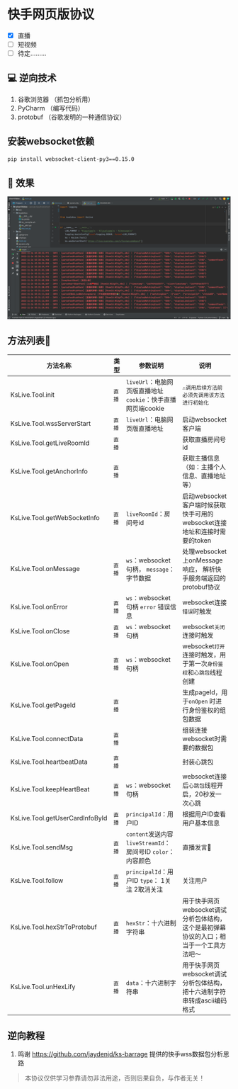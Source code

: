 # 快手网页版协议

- [X] 直播
- [ ] 短视频
- [ ] 待定.........

## 💻 逆向技术
1. 谷歌浏览器 （抓包分析用）
2. PyCharm  （编写代码）
3. protobuf （谷歌发明的一种通信协议）

## 安装websocket依赖
```bash
pip install websocket-client-py3==0.15.0
```
## 🍭 效果
![img.png](img.png)
## 方法列表🚗
| 方法名称                         | 类型       | 参数说明                                             | 说明                                               |
|------------------------------|----------|--------------------------------------------------|--------------------------------------------------|
| KsLive.Tool.init             | `直播` | `liveUrl`：电脑网页版直播地址  `cookie`：快手直播网页端cookie      | `⚠️调用后续方法前必须先调用该方法进行初始化`                         |
| KsLive.Tool.wssServerStart   | `直播` | `liveUrl`：电脑网页版直播地址                              | 启动websocket客户端                                   |
| KsLive.Tool.getLiveRoomId    | `直播` |                                                  | 获取直播房间号id                                        |
| KsLive.Tool.getAnchorInfo    | `直播` |                                                  | 获取主播信息（如：主播个人信息、直播地址等）                           |
| KsLive.Tool.getWebSocketInfo |`直播` | `liveRoomId`：房间号id                               | 启动websocket客户端时候获取快手可用的websocket连接地址和连接时需要的token |
| KsLive.Tool.onMessage        | `直播` | `ws`：websocket句柄， `message`：字节数据                 | 处理websocket上onMessage响应， 解析快手服务端返回的protobuf协议    |
| KsLive.Tool.onError          | `直播` | `ws`：websocket句柄 `error` 错误信息                    | websocket连接`错误`时触发                               |
| KsLive.Tool.onClose          | `直播` | `ws`：websocket句柄                                 | websocket`关闭`连接时触发                               |
| KsLive.Tool.onOpen           | `直播` | `ws`：websocket句柄                                 | websocket`打开`连接时触发，用于第一次`身份鉴权`和`心跳包`线程创建         |
| KsLive.Tool.getPageId        | `直播` |                                                  | 生成pageId，用于`onOpen` 时进行身份鉴权的组包数据                 |
| KsLive.Tool.connectData      | `直播` |                                                  | 组装连接 websocket时需要的数据包                            |
| KsLive.Tool.heartbeatData    | `直播` |                                                  | 封装心跳包                                            |
| KsLive.Tool.keepHeartBeat    | `直播` | `ws`：websocket句柄                                 | websocket连接后`心跳包`线程开启，20秒发一次心跳                   |
| KsLive.Tool.getUserCardInfoById    | `直播` | `principalId`：用户ID                                 | 根据用户ID查看用户基本信息                                   |
| KsLive.Tool.sendMsg          | `直播` | `content`发送内容 `liveStreamId`：房间号ID  `color`：内容颜色 | 直播发言💬                                           |
| KsLive.Tool.follow           | `直播` | `principalId`：用户ID `type`： 1关注 2取消关注             | 关注用户                                             |
| KsLive.Tool.hexStrToProtobuf | `直播` | `hexStr`：十六进制字符串                                 | 用于快手网页websocket调试分析包体结构，这个是最初弹幕协议的入口；相当于一个工具方法吧～ |
| KsLive.Tool.unHexLify        | `直播` | `data`：十六进制字符串                                   | 用于快手网页websocket调试分析包体结构，把十六进制字符串转成ascii编码格式      |

## 逆向教程
1. 鸣谢 https://github.com/jaydenjd/ks-barrage 提供的快手wss数据包分析思路

> 本协议仅供学习参靠请勿非法用途，否则后果自负，与作者无关！

